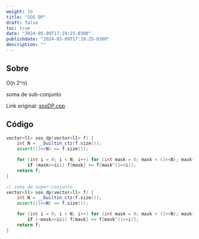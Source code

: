 ```yaml
---
weight: 10
title: "SOS DP"
draft: false
toc: true
date: "2024-05-09T17:19:25-0300"
publishdate: "2024-05-09T17:19:25-0300"
description: ""
---
```


## Sobre
 O(n 2^n)



 soma de sub-conjunto

Link original: [sosDP.cpp](https://github.com/brunomaletta/Biblioteca/tree/master/Codigo/DP/sosDP.cpp)

## Código
```cpp
vector<ll> sos_dp(vector<ll> f) {
	int N = __builtin_ctz(f.size());
	assert((1<<N) == f.size());

	for (int i = 0; i < N; i++) for (int mask = 0; mask < (1<<N); mask++)
		if (mask>>i&1) f[mask] += f[mask^(1<<i)];
	return f;
}

// soma de super-conjunto
vector<ll> sos_dp(vector<ll> f) {
	int N = __builtin_ctz(f.size());
	assert((1<<N) == f.size());

	for (int i = 0; i < N; i++) for (int mask = 0; mask < (1<<N); mask++)
		if (~mask>>i&1) f[mask] += f[mask^(1<<i)];
	return f;
}
```
